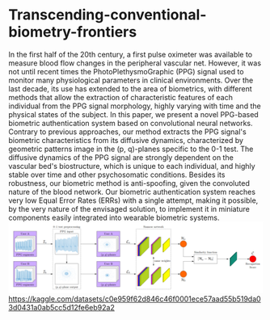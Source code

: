 # Transcending-conventional-biometry-frontiers
In the first half of the 20th century, a first pulse oximeter was available to measure blood flow changes in the peripheral vascular net. However, it was not until recent times the PhotoPlethysmoGraphic (PPG) signal used to monitor many physiological parameters in clinical environments. Over the last decade, its use has extended to the area of biometrics, with different methods that allow the extraction of characteristic features of each individual from the PPG signal morphology, highly varying with time and the physical states of the subject. In this paper, we present a novel PPG-based biometric authentication system based on convolutional neural networks. Contrary to previous approaches, our method extracts the PPG signal's biometric characteristics from its diffusive dynamics, characterized by geometric patterns image in the (p, q)-planes specific to the 0-1 test. The diffusive dynamics of the PPG signal are strongly dependent on the vascular bed's biostructure, which is unique to each individual, and highly stable over time and other psychosomatic conditions. Besides its robustness, our biometric method is anti-spoofing, given the convoluted nature of the blood network. Our biometric authentication system reaches very low Equal Error Rates (ERRs) with a single attempt, making it possible, by the very nature of the envisaged solution, to implement it in miniature components easily integrated into wearable biometric systems. 
![Alt text](diagrama_biometria.png?raw=true "System Blocks Diagram")
https://kaggle.com/datasets/c0e959f62d846c46f0001ece57aad55b519da03d0431a0ab5cc5d12fe6eb92a2
